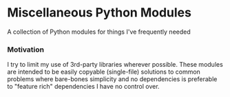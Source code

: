 # Miscellaneous Python Modules
A collection of Python modules for things I've frequently needed

### Motivation
I try to limit my use of 3rd-party libraries wherever possible.
These modules are intended to be easily copyable (single-file) solutions to common problems where bare-bones simplicity and no dependencies is preferable to "feature rich" dependencies I have no control over.
